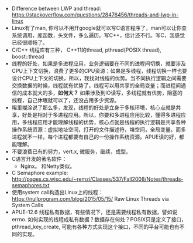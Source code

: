 * Difference between LWP and thread: https://stackoverflow.com/questions/28476456/threads-and-lwp-in-linux
* Linux有了man, 你可以不用开google就可以写C语言程序了，man可以让你查系统调用，库函数，头文件，多么遍历。写C++，估计还不行。写C，我感觉已经很顺畅了。
* C/C++ 线程库有三种， C++11的thread, pthread(POSIX thread), boost::thread
* 线程的好处，如果是多进程应用，业务逻辑要在不同的进程间切换，就要涉及CPU上下文切换，浪费了更多的CPU资源；如果是多线程，线程切换一样也要设计CPU上下文的切换，所以，我找对线程的优势。当不同执行逻辑之间需要交换数据的时候，线程就有优势了，线程可以用共享的全局变量；而进程间通信的成本就大的多，**如何大？** 如果涉及到IO读写，多线程就有优势，阻塞的线程，自己休眠就可以了，还没占用多少资源。
* 稀里糊涂说了那么多，发现，线程的好处是立身于多核环境，核心点就是共享，好处是相对于多进程应用。所以，你要和多进程应用比较，懂得多进程应用，多线程应用才能理解线程的优势，核心点就是线程的执行逻辑是共享各种操作系统资源：虚拟地址空间，打开的文件描述符，堆空间，全局变量。而多进程就不一样，每个进程都要有自己的一份操作系统资源。APUE读的好，都能理解。
* 不要浪费已有的努力，vert.x, 微服务，继续，成型。
* C语言开发的著名软件：
  * Nginx。 和Netty类似。
* C Semaphore example: http://pages.cs.wisc.edu/~remzi/Classes/537/Fall2008/Notes/threads-semaphores.txt
* 使用system call构造出Linux上的线程：https://nullprogram.com/blog/2015/05/15/  Raw Linux Threads via System Calls
* APUE-12.6 线程私有数据，有些情况下，还是需要线程私有数据，譬如说errno. 如何实现的线程成私有数据？数据存在何处？POSIX只是定义了接口，pthread_key_create, 可能有各种方式实现这个接口，不同的平台可能也有不同的实现。
